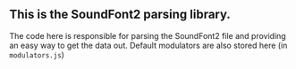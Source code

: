 ## This is the SoundFont2 parsing library.
The code here is responsible for parsing the SoundFont2 file and
providing an easy way to get the data out. 
Default modulators are also stored here (in `modulators.js`)